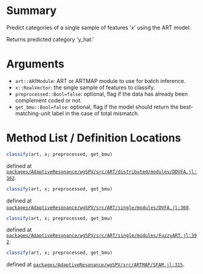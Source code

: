# Summary

Predict categories of a single sample of features 'x' using the ART model.

Returns predicted category 'y_hat.'

# Arguments

  * `art::ARTModule`: ART or ARTMAP module to use for batch inference.
  * `x::RealVector`: the single sample of features to classify.
  * `preprocessed::Bool=false`: optional, flag if the data has already been complement coded or not.
  * `get_bmu::Bool=false`: optional, flag if the model should return the best-matching-unit label in the case of total mismatch.

# Method List / Definition Locations

```julia
classify(art, x; preprocessed, get_bmu)
```

defined at [`packages/AdaptiveResonance/wgSPV/src/ART/distributed/modules/DDVFA.jl:362`](file:///home/terasaki/.julia/packages/AdaptiveResonance/wgSPV/src/ART/distributed/modules/DDVFA.jl).

```julia
classify(art, x; preprocessed, get_bmu)
```

defined at [`packages/AdaptiveResonance/wgSPV/src/ART/single/modules/DVFA.jl:360`](file:///home/terasaki/.julia/packages/AdaptiveResonance/wgSPV/src/ART/single/modules/DVFA.jl).

```julia
classify(art, x; preprocessed, get_bmu)
```

defined at [`packages/AdaptiveResonance/wgSPV/src/ART/single/modules/FuzzyART.jl:392`](file:///home/terasaki/.julia/packages/AdaptiveResonance/wgSPV/src/ART/single/modules/FuzzyART.jl).

```julia
classify(art, x; preprocessed, get_bmu)
```

defined at [`packages/AdaptiveResonance/wgSPV/src/ARTMAP/SFAM.jl:315`](file:///home/terasaki/.julia/packages/AdaptiveResonance/wgSPV/src/ARTMAP/SFAM.jl).
